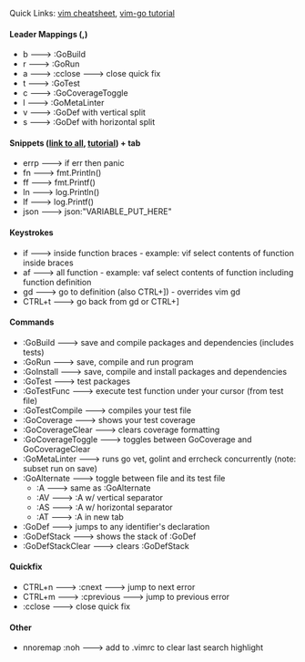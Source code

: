 Quick Links: [vim cheatsheet](http://www.worldtimzone.com/res/vi.html), [vim-go tutorial](https://github.com/fatih/vim-go-tutorial)

#### Leader Mappings (,)

* b ---> :GoBuild
* r ---> :GoRun
* a ---> :cclose ---> close quick fix
* t ---> :GoTest
* c ---> :GoCoverageToggle
* l ---> :GoMetaLinter
* v ---> :GoDef with vertical split
* s ---> :GoDef with horizontal split

#### Snippets ([link to all](https://github.com/fatih/vim-go/blob/master/gosnippets/UltiSnips/go.snippets),  [tutorial](https://github.com/fatih/vim-go-tutorial#snippets)) + tab

* errp ---> if err then panic
* fn ---> fmt.Println()
* ff ---> fmt.Printf()
* ln ---> log.Println()
* lf ---> log.Printf()
* json ---> json:"VARIABLE_PUT_HERE"

#### Keystrokes

* if ---> inside function braces - example: vif select contents of function inside braces
* af ---> all function - example: vaf select contents of function including function definition
* gd ---> go to definition (also CTRL+]) - overrides vim gd
* CTRL+t ---> go back from gd or CTRL+]

#### Commands

* :GoBuild ---> save and compile packages and dependencies (includes tests)
* :GoRun ---> save, compile and run program
* :GoInstall ---> save, compile and install packages and dependencies
* :GoTest ---> test packages
* :GoTestFunc ---> execute test function under your cursor (from test file)
* :GoTestCompile ---> compiles your test file
* :GoCoverage ---> shows your test coverage
* :GoCoverageClear ---> clears coverage formatting
* :GoCoverageToggle ---> toggles between GoCoverage and GoCoverageClear
* :GoMetaLinter ---> runs go vet, golint and errcheck concurrently (note: subset run on save)
* :GoAlternate ---> toggle between file and its test file
  * :A ---> same as :GoAlternate
  * :AV ---> :A w/ vertical separator
  * :AS ---> :A w/ horizontal separator
  * :AT ---> :A in new tab
* :GoDef ---> jumps to any identifier's declaration
* :GoDefStack ---> shows the stack of :GoDef
* :GoDefStackClear ---> clears :GoDefStack

#### Quickfix

* CTRL+n ---> :cnext ---> jump to next error
* CTRL+m ---> :cprevious ---> jump to previous error
* :cclose ---> close quick fix

#### Other

* nnoremap <Leader><space> :noh<cr> ---> add to .vimrc to clear last search highlight
